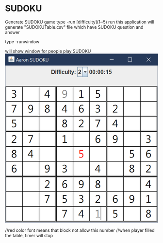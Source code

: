 # SUDOKU
Generate SUDOKU game
type -run \[difficulty\](1~5)
run this application will generate "SUDOKUTable.csv" file
which have SUDOKU question and answer

type -runwindow

will show window for people play SUDOKU
![Alt text](SUDOKUDemo.png?raw=true "CLI ")

//red color font means that block not allow this number
//when player filled the table, timer will stop

